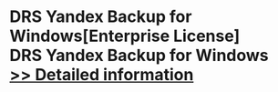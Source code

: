 # DRS Yandex Backup for Windows[Enterprise License]<br />DRS Yandex Backup for Windows<br />[>> Detailed information](https://secure.shareit.com/shareit/product.html?productid=301004265&affiliateid=200057808)